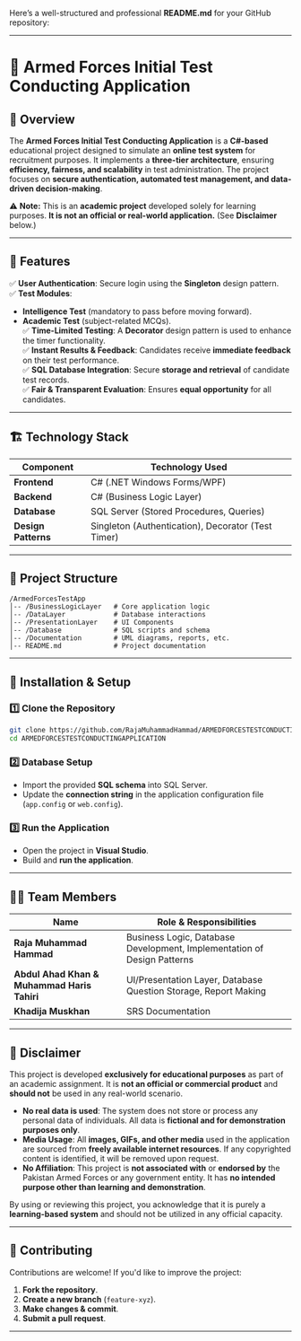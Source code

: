 Here’s a well-structured and professional **README.md** for your GitHub repository:  

---

# 🚀 Armed Forces Initial Test Conducting Application  

## 📌 Overview  
The **Armed Forces Initial Test Conducting Application** is a **C#-based** educational project designed to simulate an **online test system** for recruitment purposes. It implements a **three-tier architecture**, ensuring **efficiency, fairness, and scalability** in test administration. The project focuses on **secure authentication, automated test management, and data-driven decision-making**.  

⚠️ **Note:** This is an **academic project** developed solely for learning purposes. **It is not an official or real-world application.** (See **Disclaimer** below.)  

---

## 🎯 Features  
✅ **User Authentication**: Secure login using the **Singleton** design pattern.  
✅ **Test Modules**:  
   - **Intelligence Test** (mandatory to pass before moving forward).  
   - **Academic Test** (subject-related MCQs).  
✅ **Time-Limited Testing**: A **Decorator** design pattern is used to enhance the timer functionality.  
✅ **Instant Results & Feedback**: Candidates receive **immediate feedback** on their test performance.  
✅ **SQL Database Integration**: Secure **storage and retrieval** of candidate test records.  
✅ **Fair & Transparent Evaluation**: Ensures **equal opportunity** for all candidates.  

---

## 🏗️ Technology Stack  
| **Component**       | **Technology Used**   |  
|---------------------|----------------------|  
| **Frontend**       | C# (.NET Windows Forms/WPF) |  
| **Backend**        | C# (Business Logic Layer)  |  
| **Database**       | SQL Server (Stored Procedures, Queries) |  
| **Design Patterns** | Singleton (Authentication), Decorator (Test Timer) |  

---

## 📂 Project Structure  
```
/ArmedForcesTestApp
│-- /BusinessLogicLayer   # Core application logic
│-- /DataLayer            # Database interactions
│-- /PresentationLayer    # UI Components
│-- /Database             # SQL scripts and schema
│-- /Documentation        # UML diagrams, reports, etc.
│-- README.md             # Project documentation
```

---

## 🚀 Installation & Setup  
### 1️⃣ Clone the Repository  
```sh
git clone https://github.com/RajaMuhammadHammad/ARMEDFORCESTESTCONDUCTINGAPPLICATION.git
cd ARMEDFORCESTESTCONDUCTINGAPPLICATION
```

### 2️⃣ Database Setup  
- Import the provided **SQL schema** into SQL Server.  
- Update the **connection string** in the application configuration file (`app.config` or `web.config`).  

### 3️⃣ Run the Application  
- Open the project in **Visual Studio**.  
- Build and **run the application**.  

---

## 👨‍💻 Team Members  
| Name                   | Role & Responsibilities |  
|------------------------|-----------------------|  
| **Raja Muhammad Hammad**  | Business Logic, Database Development, Implementation of Design Patterns |  
| **Abdul Ahad Khan & Muhammad Haris Tahiri**      | UI/Presentation Layer, Database Question Storage, Report Making |  
| **Khadija Muskhan**      | SRS Documentation |  

---

## 📜 Disclaimer  
This project is developed **exclusively for educational purposes** as part of an academic assignment. It is **not an official or commercial product** and **should not** be used in any real-world scenario.  

- **No real data is used**: The system does not store or process any personal data of individuals. All data is **fictional and for demonstration purposes only**.  
- **Media Usage**: All **images, GIFs, and other media** used in the application are sourced from **freely available internet resources**. If any copyrighted content is identified, it will be removed upon request.  
- **No Affiliation**: This project is **not associated with** or **endorsed by** the Pakistan Armed Forces or any government entity. It has **no intended purpose other than learning and demonstration**.  

By using or reviewing this project, you acknowledge that it is purely a **learning-based system** and should not be utilized in any official capacity.  

---

## 🤝 Contributing  
Contributions are welcome! If you'd like to improve the project:  
1. **Fork the repository**.  
2. **Create a new branch** (`feature-xyz`).  
3. **Make changes & commit**.  
4. **Submit a pull request**.  

---
